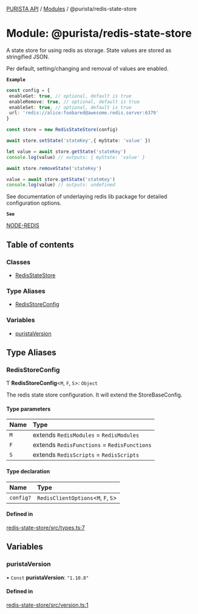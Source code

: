 [PURISTA API](../README.md) / [Modules](../modules.md) / @purista/redis-state-store

# Module: @purista/redis-state-store

A state store for using redis as storage.
State values are stored as stringified JSON.

Per default, setting/changing and removal of values are enabled.

**`Example`**

```typescript
const config = {
 enableGet: true, // optional, default is true
 enableRemove: true, // optional, default is true
 enableSet: true, // optional, default is true
 url: 'redis://alice:foobared@awesome.redis.server:6379'
}

const store = new RedisStateStore(config)

await store.setState('stateKey',{ myState: 'value' })

let value = await store.getState('stateKey')
console.log(value) // outputs: { myState: 'value' }

await store.removeState('stateKey')

value = await store.getState('stateKey')
console.log(value) // outputs: undefined
```

See documentation of underlaying redis lib package for detailed configuration options.

**`See`**

[NODE-REDIS](https://redis.js.org)

## Table of contents

### Classes

- [RedisStateStore](../classes/purista_redis_state_store.RedisStateStore.md)

### Type Aliases

- [RedisStoreConfig](purista_redis_state_store.md#redisstoreconfig)

### Variables

- [puristaVersion](purista_redis_state_store.md#puristaversion)

## Type Aliases

### RedisStoreConfig

Ƭ **RedisStoreConfig**\<`M`, `F`, `S`\>: `Object`

The redis state store configuration.
It will extend the StoreBaseConfig.

#### Type parameters

| Name | Type |
| :------ | :------ |
| `M` | extends `RedisModules` = `RedisModules` |
| `F` | extends `RedisFunctions` = `RedisFunctions` |
| `S` | extends `RedisScripts` = `RedisScripts` |

#### Type declaration

| Name | Type |
| :------ | :------ |
| `config?` | `RedisClientOptions`\<`M`, `F`, `S`\> |

#### Defined in

[redis-state-store/src/types.ts:7](https://github.com/puristajs/purista/blob/master/packages/redis-state-store/src/types.ts#L7)

## Variables

### puristaVersion

• `Const` **puristaVersion**: ``"1.10.8"``

#### Defined in

[redis-state-store/src/version.ts:1](https://github.com/puristajs/purista/blob/master/packages/redis-state-store/src/version.ts#L1)
